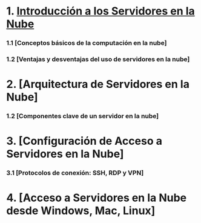 # 1. [Introducción a los Servidores en la Nube](./_content/unidad_01/)
### 1.1 [Conceptos básicos de la computación en la nube]
### 1.2 [Ventajas y desventajas del uso de servidores en la nube]

# 2. [Arquitectura de Servidores en la Nube]
### 1.2 [Componentes clave de un servidor en la nube]

# 3. [Configuración de Acceso a Servidores en la Nube]
### 3.1 [Protocolos de conexión: SSH, RDP y VPN]

# 4. [Acceso a Servidores en la Nube desde Windows, Mac, Linux]



